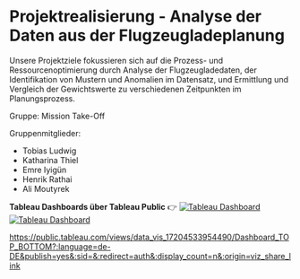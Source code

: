 # Projektrealisierung - Analyse der Daten aus der Flugzeugladeplanung
Unsere Projektziele fokussieren sich auf die Prozess- und Ressourcenoptimierung durch Analyse der Flugzeugladedaten, der Identifikation von Mustern und Anomalien im Datensatz, und Ermittlung und Vergleich der Gewichtswerte zu verschiedenen Zeitpunkten im Planungsprozess.

Gruppe: Mission Take-Off

Gruppenmitglieder:
- Tobias Ludwig
- Katharina Thiel
- Emre Iyigün
- Henrik Rathai
- Ali Moutyrek

**Tableau Dashboards über Tableau Public** 👉  <a href="https://public.tableau.com/views/data_vis_17180352621070/Dashboard-Aktionen?:language=de-DE&publish=yes&:sid=&:display_count=n&:origin=viz_share_link">
  <img src="https://img.shields.io/badge/Tableau-E97627?style=for-the-badge&logo=Tableau&logoColor=white" alt="Tableau Dashboard">
</a>
<a href="https://public.tableau.com/views/data_vis_17204533954490/Dashboard_Flge?:language=de-DE&publish=yes&:sid=&:redirect=auth&:display_count=n&:origin=viz_share_link"><img src="https://img.shields.io/badge/Tableau-E97627?style=for-the-badge&logo=Tableau&logoColor=white" alt="Tableau Dashboard">
</a>

https://public.tableau.com/views/data_vis_17204533954490/Dashboard_TOP_BOTTOM?:language=de-DE&publish=yes&:sid=&:redirect=auth&:display_count=n&:origin=viz_share_link


